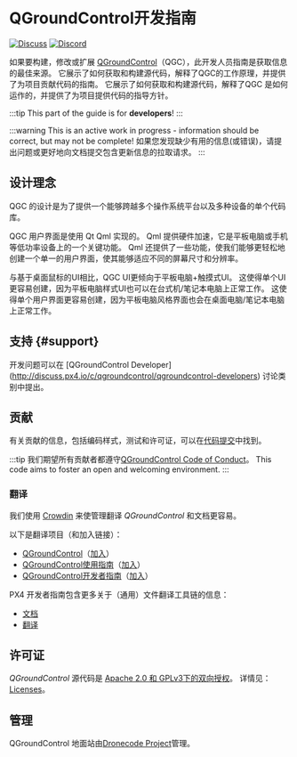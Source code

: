 # QGroundControl开发指南

[![Discuss](https://img.shields.io/badge/discuss-dev-ff69b4.svg)](http://discuss.px4.io/c/qgroundcontrol/qgroundcontrol-developers)
[![Discord](https://discordapp.com/api/guilds/1022170275984457759/widget.png?style=shield)](https://discord.com/channels/1022170275984457759/1022185820683255908)

如果要构建，修改或扩展 [QGroundControl](http://qgroundcontrol.com)（QGC），此开发人员指南是获取信息的最佳来源。 它展示了如何获取和构建源代码，解释了QGC的工作原理，并提供了为项目贡献代码的指南。
它展示了如何获取和构建源代码，解释了QGC 是如何运作的，并提供了为项目提供代码的指导方针。

:::tip
This part of the guide is for **developers**!
:::

:::warning
This is an active work in progress - information should be correct, but may not be complete!
如果您发现缺少有用的信息(或错误)，请提出问题或更好地向文档提交包含更新信息的拉取请求。
:::

## 设计理念

QGC 的设计是为了提供一个能够跨越多个操作系统平台以及多种设备的单个代码库。

QGC 用户界面是使用 Qt Qml 实现的。 Qml 提供硬件加速，它是平板电脑或手机等低功率设备上的一个关键功能。 Qml 还提供了一些功能，使我们能够更轻松地创建一个单一的用户界面，使其能够适应不同的屏幕尺寸和分辨率。

与基于桌面鼠标的UI相比，QGC UI更倾向于平板电脑+触摸式UI。 这使得单个UI更容易创建，因为平板电脑样式UI也可以在台式机/笔记本电脑上正常工作。 这使得单个用户界面更容易创建，因为平板电脑风格界面也会在桌面电脑/笔记本电脑上正常工作。

## 支持 {#support}

开发问题可以在 [QGroundControl Developer] (http://discuss.px4.io/c/qgroundcontrol/qgroundcontrol-developers) 讨论类别中提出。

## 贡献

有关贡献的信息，包括编码样式，测试和许可证，可以在[代码提交](contribute/index.md)中找到。

:::tip
我们期望所有贡献者都遵守[QGroundControl Code of Conduct](https://github.com/mavlink/qgroundcontrol/blob/master/.github/CODE_OF_CONDUCT.md)。
This code aims to foster an open and welcoming environment.
:::

### 翻译

我们使用 [Crowdin](https://crowdin.com) 来使管理翻译 _QGroundControl_ 和文档更容易。

以下是翻译项目（和加入链接）：

- [QGroundControl](https://crowdin.com/project/qgroundcontrol)（[加入](https://crwd.in/qgroundcontrol)）
- [QGroundControl使用指南](https://crowdin.com/project/qgroundcontrol-user-guide)（[加入](https://crwd.in/qgroundcontrol-user-guide)）
- [QGroundControl开发者指南](https://crowdin.com/project/qgroundcontrol-developer-guide)（[加入](https://crwd.in/qgroundcontrol-developer-guide)）

PX4 开发者指南包含更多关于（通用）文件翻译工具链的信息：

- [文档](https://dev.px4.io/en/contribute/docs.html)
- [翻译](https://dev.px4.io/en/contribute/docs.html)

## 许可证

_QGroundControl_ 源代码是 [Apache 2.0 和 GPLv3下的双向授权](https://github.com/mavlink/qgroundcontrol/blob/master/.github/COPYING.md)。
详情见： [Licenses](contribute/licences.md)。

## 管理

QGroundControl 地面站由[Dronecode Project](https://www.dronecode.org/)管理。

<div style="padding:10px"> </div>
